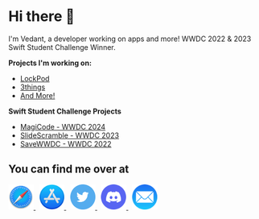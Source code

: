 # Hi there 👋

I'm Vedant, a developer working on apps and more! WWDC 2022 & 2023 Swift Student Challenge Winner.

**Projects I'm working on:**
- [LockPod](https://vedantapps.com/lockpod/)
- [3things](https://vedantapps.com/3things/)
- [And More!](https://vedantapps.com/apps/)

**Swift Student Challenge Projects**
- [MagiCode - WWDC 2024](https://github.com/vedantapps/MagiCode)
- [SlideScramble - WWDC 2023](https://github.com/vedantapps/slidescramble)
- [SaveWWDC - WWDC 2022](https://github.com/vedantapps/SaveWWDC)

## You can find me over at
<p>  
<a href="https://www.vedantapps.com">
<img src="Social Icons/Safari.png" height="50">
</a>&nbsp
  
<a href="https://apps.apple.com/us/developer/vedant-malhotra/id1121297377">
<img src="Social Icons/App Store.png" height="50">
</a>&nbsp
  
<a href="https://twitter.com/vedantapps">
<img src="Social Icons/Twitter.png" height="50">
</a>&nbsp
  
<a href="https://bit.ly/discordvedantapps">
<img src="Social Icons/Discord.png" height="50">
</a>&nbsp
  
<a href="mailto:vedant@vedantapps.com">
<img src="Social Icons/Mail.png" height="50">
</a>
</p>



<!--
![Vedant's Stats](https://github-readme-stats.vercel.app/api?username=vedantapps&show_icons=true&count_private=true&theme=light)
**vedantapps/vedantapps** is a ✨ _special_ ✨ repository because its `README.md` (this file) appears on your GitHub profile.

Here are some ideas to get you started:

- 🔭 I’m currently working on ...
- 🌱 I’m currently learning ...
- 👯 I’m looking to collaborate on ...
- 🤔 I’m looking for help with ...
- 💬 Ask me about ...
- 📫 How to reach me: ...
- 😄 Pronouns: ...
- ⚡ Fun fact: ...
-->
